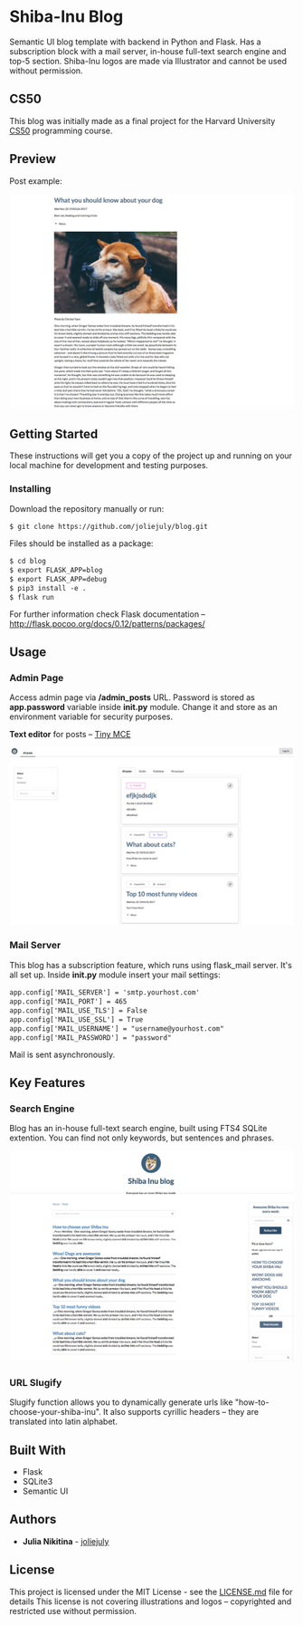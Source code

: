 # Shiba-Inu Blog

Semantic UI blog template with backend in Python and Flask. Has a subscription block with a mail server, in-house full-text search engine and top-5 section. Shiba-Inu logos are made via Illustrator and cannot be used without permission.

## CS50

This blog was initially made as a final project for the Harvard University [CS50](https://cs50.harvard.edu) programming course.

## Preview

Post example:

![Alt text](blog/static/images/blog_post.jpg?raw=true)

## Getting Started

These instructions will get you a copy of the project up and running on your local machine for development and testing purposes.

### Installing

Download the repository manually or run:

```
$ git clone https://github.com/joliejuly/blog.git
```
Files should be installed as a package:

```
$ cd blog
$ export FLASK_APP=blog
$ export FLASK_APP=debug
$ pip3 install -e .
$ flask run
```

For further information check Flask documentation – http://flask.pocoo.org/docs/0.12/patterns/packages/

## Usage

### Admin Page

Access admin page via **/admin_posts** URL.
Password is stored as **app.password** variable inside __init.py__ module. Change it and store as an environment variable for security purposes.

**Text editor** for posts – [Tiny MCE](https://www.tinymce.com)

![Alt text](blog/static/images/blog_admin.jpg?raw=true)

### Mail Server

This blog has a subscription feature, which runs using flask_mail server. It's all set up.
Inside __init.py__ module insert your mail settings:
```
app.config['MAIL_SERVER'] = 'smtp.yourhost.com'
app.config['MAIL_PORT'] = 465
app.config['MAIL_USE_TLS'] = False
app.config['MAIL_USE_SSL'] = True
app.config['MAIL_USERNAME'] = "username@yourhost.com"
app.config['MAIL_PASSWORD'] = "password"
```
Mail is sent asynchronously.

## Key Features

### Search Engine

Blog has an in-house full-text search engine, built using FTS4 SQLite extention. You can find not only keywords, but sentences and phrases.

![Alt text](blog/static/images/blog_search.jpg?raw=true)

### URL Slugify

Slugify function allows you to dynamically generate urls like "how-to-choose-your-shiba-inu". It also supports cyrillic headers – they are translated into latin alphabet.

## Built With

* Flask
* SQLite3
* Semantic UI

## Authors

* **Julia Nikitina** - [joliejuly](https://github.com/joliejuly)

## License

This project is licensed under the MIT License - see the [LICENSE.md](/LICENSE.md) file for details
This license is not covering illustrations and logos – copyrighted and restricted use without permission.
